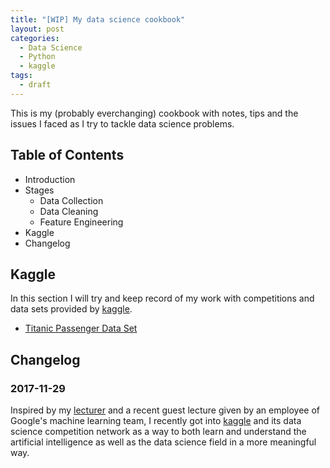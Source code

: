 ```yaml
---
title: "[WIP] My data science cookbook"
layout: post
categories:
  - Data Science
  - Python
  - kaggle
tags:
  - draft
---
```



This is my (probably everchanging) cookbook with notes, tips and the issues I faced as I try to tackle data science problems.

## Table of Contents

- Introduction
- Stages
  - Data Collection
  - Data Cleaning
  - Feature Engineering
- Kaggle
- Changelog

## Kaggle
In this section I will try and keep record of my work with competitions and data sets provided by [kaggle](www.kaggle.com).

- [Titanic Passenger Data Set](./2017-11-25-kaggle-titanic.md)

## Changelog
### 2017-11-29
Inspired by my [lecturer](stdm.github.io) and a recent guest lecture given by an employee of Google's machine learning team, I recently got into [kaggle](www.kaggle.com) and its data science competition network as a way to both learn and understand the artificial intelligence as well as the data science field in a more meaningful way. 


